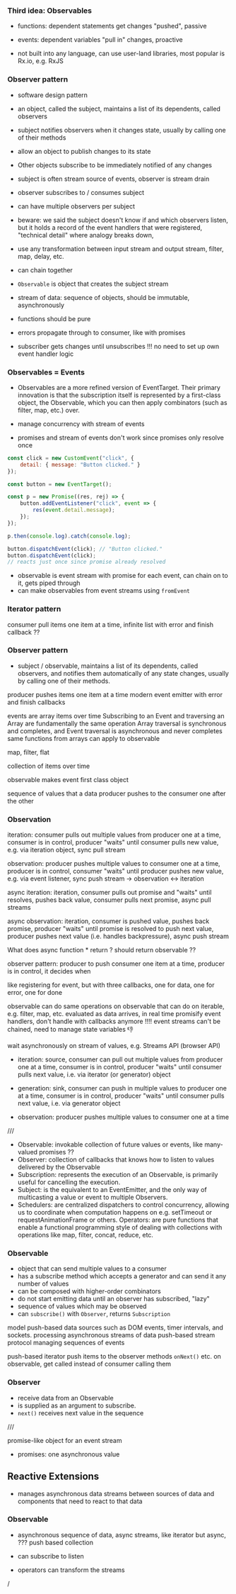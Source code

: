 
### Third idea: Observables

- functions: dependent statements get changes "pushed", passive
- events: dependent variables "pull in" changes, proactive

- not built into any language, can use user-land libraries, most popular is Rx.io, e.g. RxJS



### Observer pattern

- software design pattern
- an object, called the subject, maintains a list of its dependents, called observers
- subject notifies observers when it changes state, usually by calling one of their methods

- allow an object to publish changes to its state
- Other objects subscribe to be immediately notified of any changes

- subject is often stream source of events, observer is stream drain
- observer subscribes to / consumes subject
- can have multiple observers per subject

- beware: we said the subject doesn't know if and which observers listen, but it holds a record of the event handlers that were registered, "technical detail" where analogy breaks down,

- use any transformation between input stream and output stream, filter, map, delay, etc.
- can chain together

- `Observable` is object that creates the subject stream

- stream of data: sequence of objects, should be immutable, asynchronously
- functions should be pure
- errors propagate through to consumer, like with promises

- subscriber gets changes until unsubscribes !!! no need to set up own event handler logic



### Observables = Events

- Observables are a more refined version of EventTarget. Their primary innovation is that the subscription itself is represented by a first-class object, the Observable, which you can then apply combinators (such as filter, map, etc.) over.

- manage concurrency with stream of events

- promises and stream of events don't work since promises only resolve once

```javascript
const click = new CustomEvent("click", {
    detail: { message: "Button clicked." }
});

const button = new EventTarget();

const p = new Promise((res, rej) => {
    button.addEventListener("click", event => {
        res(event.detail.message);
    });
});

p.then(console.log).catch(console.log);

button.dispatchEvent(click); // "Button clicked."
button.dispatchEvent(click);
// reacts just once since promise already resolved
```

- observable is event stream with promise for each event, can chain on to it, gets piped through
- can make observables from event streams using `fromEvent`


### Iterator pattern

consumer pull items one item at a time, infinite list
with error and finish callback ??

### Observer pattern

- subject / observable, maintains a list of its dependents, called observers, and notifies them automatically of any state changes, usually by calling one of their methods.


producer pushes items one item at a time
modern event emitter
with error and finish callbacks

events are array items over time
Subscribing to an Event and traversing an Array are fundamentally the same operation
Array traversal is synchronous and completes, and Event traversal is asynchronous and never completes
same functions from arrays can apply to observable

map, filter, flat

collection of items over time

observable makes event first class object

 sequence of values that a data producer pushes to the consumer one after the other


### Observation

iteration: consumer pulls out multiple values from producer one at a time, consumer is in control, producer "waits" until consumer pulls new value, e.g. via iteration object, sync pull stream

observation: producer pushes multiple values to consumer one at a time, producer is in control, consumer "waits" until producer pushes new value, e.g. via event listener, sync push stream
  → observation ↔ iteration

async iteration: iteration, consumer pulls out promise and "waits" until resolves, pushes back value, consumer pulls next promise, async pull streams

async observation: iteration, consumer is pushed value, pushes back promise, producer "waits" until promise is resolved to push next value, producer pushes next value (i.e. handles backpressure), async push stream

What does async function * return ? should return observable ??



observer pattern: producer to push consumer one item at a time, producer is in control, it decides when

like registering for event, but with three callbacks, one for data, one for error, one for done

observable
can do same operations on observable that can do on iterable, e.g. filter, map, etc.
evaluated as data arrives, in real time
promisify event handlers, don't handle with callbacks anymore !!!!
event streams can't be chained, need to manage state variables 👎





wait asynchronously on stream of values, e.g. Streams API (browser API)


- iteration: source, consumer can pull out multiple values from producer one at a time, consumer is in control, producer "waits" until consumer pulls next value, i.e. via iterator (or generator) object
- generation: sink, consumer can push in multiple values to producer one at a time, consumer is in control, producer "waits" until consumer pulls next value, i.e. via generator object

- observation: producer pushes multiple values to consumer one at a time


///


- Observable: invokable collection of future values or events, like many-valued promises ??
- Observer: collection of callbacks that knows how to listen to values delivered by the Observable
- Subscription: represents the execution of an Observable, is primarily useful for cancelling the execution.
- Subject: is the equivalent to an EventEmitter, and the only way of multicasting a value or event to multiple Observers.
- Schedulers: are centralized dispatchers to control concurrency, allowing us to coordinate when computation happens on e.g. setTimeout or requestAnimationFrame or others.
Operators: are pure functions that enable a functional programming style of dealing with collections with operations like map, filter, concat, reduce, etc.

### Observable

- object that can send multiple values to a consumer
- has a subscribe method which accepts a generator and can send it any number of values
- can be composed with higher-order combinators
- do not start emitting data until an observer has subscribed, "lazy"
- sequence of values which may be observed
- can `subscribe()` with `Observer`, returns `Subscription`

model push-based data sources such as DOM events, timer intervals, and sockets.
processing asynchronous streams of data
push-based stream protocol
managing sequences of events

push-based iterator
push items to the observer
methods `onNext()` etc. on observable,  get called instead of consumer calling them


### Observer

- receive data from an Observable
- is supplied as an argument to subscribe.
- `next()` receives next value in the sequence



///

promise-like object for an event stream

- promises: one asynchronous value

## Reactive Extensions

- manages asynchronous data streams between sources of data and components that need to react to that data

### Observable

- asynchronous sequence of data, async streams, like iterator but async, ??? push based collection
- can subscribe to listen

- operators can transform the streams


/

